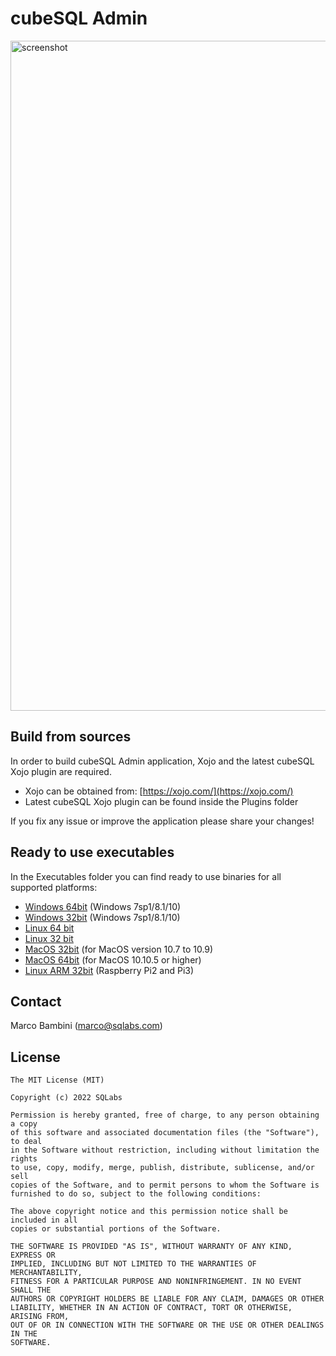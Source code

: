 # cubeSQL Admin

<img width="1072" alt="screenshot" src="https://user-images.githubusercontent.com/11838145/44573836-066d0900-a788-11e8-9322-60c326a8e9ab.png">

## Build from sources
In order to build cubeSQL Admin application, Xojo and the latest cubeSQL Xojo plugin are required.
* Xojo can be obtained from: [https://xojo.com/](https://xojo.com/)
* Latest cubeSQL Xojo plugin can be found inside the Plugins folder

If you fix any issue or improve the application please share your changes!

## Ready to use executables
In the Executables folder you can find ready to use binaries for all supported platforms:
* [Windows 64bit](https://github.com/cubesql/cubeSQLAdmin/blob/master/Executables/Windows_64bit.zip) (Windows 7sp1/8.1/10)
* [Windows 32bit](https://github.com/cubesql/cubeSQLAdmin/blob/master/Executables/Windows_32bit.zip) (Windows 7sp1/8.1/10)
* [Linux 64 bit](https://github.com/cubesql/cubeSQLAdmin/blob/master/Executables/Linux_64bit.zip)
* [Linux 32 bit](https://github.com/cubesql/cubeSQLAdmin/blob/master/Executables/Linux_32bit.zip)
* [MacOS 32bit](https://github.com/cubesql/cubeSQLAdmin/blob/master/Executables/MacOS_32bit.zip) (for MacOS version 10.7 to 10.9)
* [MacOS 64bit](https://github.com/cubesql/cubeSQLAdmin/blob/master/Executables/MacOS_64bit.zip) (for MacOS 10.10.5 or higher)
* [Linux ARM 32bit](https://github.com/cubesql/cubeSQLAdmin/blob/master/Executables/RaspberryPi.zip) (Raspberry Pi2 and Pi3)

## Contact
Marco Bambini (marco@sqlabs.com)

## License
```
The MIT License (MIT)

Copyright (c) 2022 SQLabs

Permission is hereby granted, free of charge, to any person obtaining a copy
of this software and associated documentation files (the "Software"), to deal
in the Software without restriction, including without limitation the rights
to use, copy, modify, merge, publish, distribute, sublicense, and/or sell
copies of the Software, and to permit persons to whom the Software is
furnished to do so, subject to the following conditions:

The above copyright notice and this permission notice shall be included in all
copies or substantial portions of the Software.

THE SOFTWARE IS PROVIDED "AS IS", WITHOUT WARRANTY OF ANY KIND, EXPRESS OR
IMPLIED, INCLUDING BUT NOT LIMITED TO THE WARRANTIES OF MERCHANTABILITY,
FITNESS FOR A PARTICULAR PURPOSE AND NONINFRINGEMENT. IN NO EVENT SHALL THE
AUTHORS OR COPYRIGHT HOLDERS BE LIABLE FOR ANY CLAIM, DAMAGES OR OTHER
LIABILITY, WHETHER IN AN ACTION OF CONTRACT, TORT OR OTHERWISE, ARISING FROM,
OUT OF OR IN CONNECTION WITH THE SOFTWARE OR THE USE OR OTHER DEALINGS IN THE
SOFTWARE.
```
